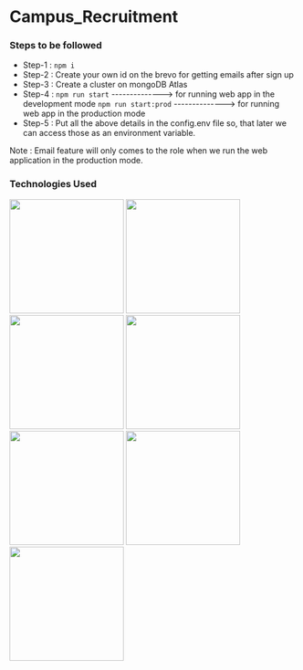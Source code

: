 # Campus_Recruitment

### Steps to be followed
- Step-1 : ```npm i```
- Step-2 : Create your own id on the brevo for getting emails after sign up
- Step-3 : Create a cluster on mongoDB Atlas
- Step-4 : ```npm run start``` --------------> for running web app in the development mode
           ```npm run start:prod``` --------------> for running web app in the production mode
- Step-5 : Put all the above details in the config.env file so, that later we can access those as an environment variable.         

 Note : Email feature will only comes to the role when we run the web application in the production mode.         

 ### Technologies Used

<img src="https://github.com/Luvkush8941/Campus_Recruitment/assets/105363463/f988bc1d-7a75-4051-b9b6-345cf12b5ea0"  width="200">

<img src="https://github.com/Luvkush8941/Campus_Recruitment/assets/105363463/afaa09c1-ef78-40a5-9ac2-0d5ba58c03b6" width="200">

 
<img src="https://github.com/Luvkush8941/Campus_Recruitment/assets/105363463/78721a2a-bf97-4c8e-9462-9bfce72420e1" width="200">

 <img src="https://github.com/Luvkush8941/Campus_Recruitment/assets/105363463/ce4b5170-cd05-4787-be80-971bed7da1d6" width="200">

 
<img src="https://github.com/Luvkush8941/Campus_Recruitment/assets/105363463/ca09e281-3315-48f2-839b-d86081a6d306" width="200">

<img src="https://github.com/Luvkush8941/Campus_Recruitment/assets/105363463/67902c87-dcf1-4881-abcc-3431c959ae1b" width="200">

<img src="https://github.com/Luvkush8941/Campus_Recruitment/assets/105363463/ba9017cc-210e-4441-b0b4-811c50271c04" width="200">




